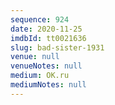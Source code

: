 ```yaml
---
sequence: 924
date: 2020-11-25
imdbId: tt0021636
slug: bad-sister-1931
venue: null
venueNotes: null
medium: OK.ru
mediumNotes: null
---
```


